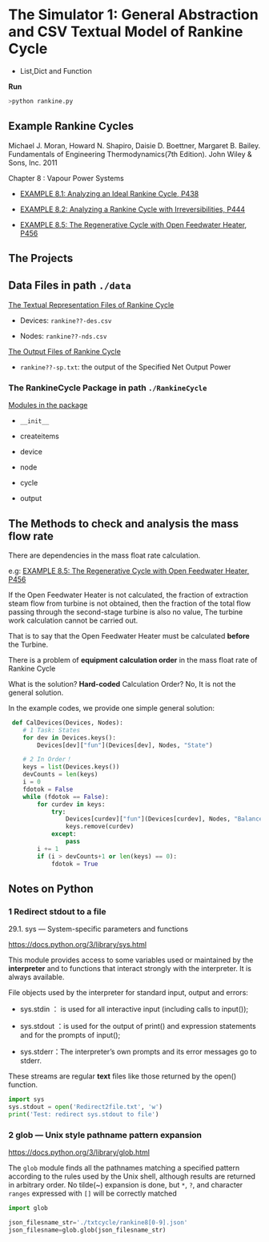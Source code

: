 #  The Simulator 1: General Abstraction and CSV Textual Model of Rankine Cycle 

* List,Dict and Function

**Run**

```bash
>python rankine.py
```

## Example Rankine Cycles

Michael J. Moran, Howard N. Shapiro, Daisie D. Boettner, Margaret B. Bailey. Fundamentals of Engineering Thermodynamics(7th Edition). John Wiley & Sons, Inc. 2011

Chapter 8 : Vapour Power Systems 

* [EXAMPLE 8.1: Analyzing an Ideal Rankine Cycle, P438](http://nbviewer.jupyter.org/github/PySEE/PyRankine/blob/master/notebook/RankineCycle81-82.ipynb)

* [EXAMPLE 8.2: Analyzing a Rankine Cycle with Irreversibilities, P444](http://nbviewer.jupyter.org/github/PySEE/PyRankine/blob/master/notebook/RankineCycle81-82.ipynb)    

* [EXAMPLE 8.5: The Regenerative Cycle with Open Feedwater Heater, P456](http://nbviewer.jupyter.org/github/PySEE/PyRankine/blob/master/notebook/RankineCycle85.ipynb)

## The Projects 

##  Data Files in path `./data` 

[The Textual Representation Files of Rankine Cycle](./data)

* Devices: `rankine??-des.csv`

* Nodes:   `rankine??-nds.csv`

[The Output Files of Rankine Cycle](./data) 

* `rankine??-sp.txt`: the output of the Specified Net Output Power

### The RankineCycle Package in path `./RankineCycle` 

[Modules in the package](./RankineCycle)

* `__init__`

* createitems

* device

* node

* cycle

* output

## The Methods to check and analysis the mass flow rate

There are dependencies in the mass float rate calculation.

e.g: [EXAMPLE 8.5: The Regenerative Cycle with Open Feedwater Heater, P456](http://nbviewer.jupyter.org/github/PySEE/PyRankine/blob/master/notebook/RankineCycle85.ipynb)

If the Open Feedwater Heater is not calculated, the fraction of extraction steam flow from turbine is not obtained, then the
fraction of the total flow passing through the second-stage turbine is also no value, The turbine work calculation cannot be carried out.

That is to say that the Open Feedwater Heater must be calculated **before** the Turbine.

There is a problem of **equipment calculation order** in the mass float rate of Rankine Cycle

What is the solution? **Hard-coded** Calculation Order? No, It is not the general solution.

In the example codes, we provide one simple general solution:

```python
 def CalDevices(Devices, Nodes):
    # 1 Task: States
    for dev in Devices.keys():
        Devices[dev]["fun"](Devices[dev], Nodes, "State")

    # 2 In Order！
    keys = list(Devices.keys())
    devCounts = len(keys)
    i = 0
    fdotok = False
    while (fdotok == False):
        for curdev in keys:
            try:
                Devices[curdev]["fun"](Devices[curdev], Nodes, "Balance")
                keys.remove(curdev)
            except:
                pass
        i += 1
        if (i > devCounts+1 or len(keys) == 0):
            fdotok = True
```

## Notes on Python

### 1 Redirect **stdout** to a file

29.1. sys — System-specific parameters and functions

https://docs.python.org/3/library/sys.html

This module provides access to some variables used or maintained by the **interpreter** and to functions that interact strongly with the interpreter. It is always available.

File objects used by the interpreter for standard input, output and errors:

* sys.stdin ： is used for all interactive input (including calls to input());

* sys.stdout ：is used for the output of print() and expression statements and for the prompts of input();

* sys.stderr：The interpreter’s own prompts and its error messages go to stderr.

These streams are regular **text** files like those returned by the open() function. 

```python
import sys
sys.stdout = open('Redirect2file.txt', 'w')
print('Test: redirect sys.stdout to file')
```

### 2 glob — Unix style pathname pattern expansion

https://docs.python.org/3/library/glob.html

The `glob` module finds all the pathnames matching a specified pattern according to the rules used by the Unix shell, although results are returned in arbitrary order. No tilde(~) expansion is done, but `*`, `?`, and character `ranges` expressed with `[]` will be correctly matched

```python
import glob

json_filesname_str='./txtcycle/rankine8[0-9].json'
json_filesname=glob.glob(json_filesname_str)
```

